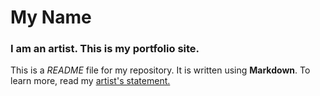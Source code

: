 # My Name

### I am an artist. This is my portfolio site.

This is a *README* file for my repository. It is written using **Markdown**. To learn more, read my <a href="statement.html">artist's statement.</a></p>
